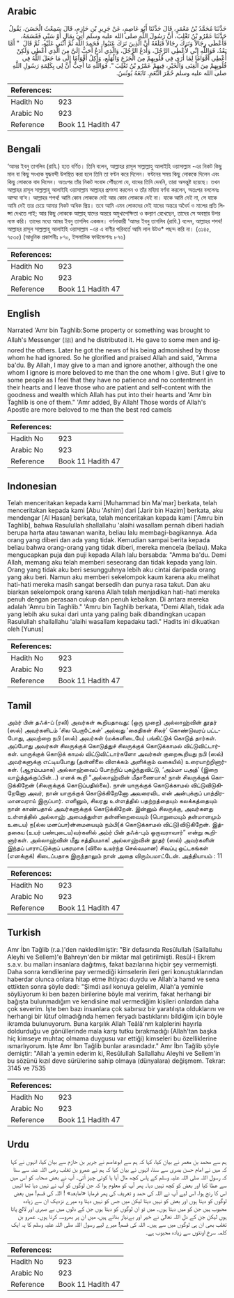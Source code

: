 ## Arabic


<div dir="rtl" lang="ar" style={{fontSize:'larger',backgroundColor:'#f8f9fa',padding:20}}>
حَدَّثَنَا مُحَمَّدُ بْنُ مَعْمَرٍ، قَالَ حَدَّثَنَا أَبُو عَاصِمٍ، عَنْ جَرِيرِ بْنِ حَازِمٍ، قَالَ سَمِعْتُ الْحَسَنَ، يَقُولُ حَدَّثَنَا عَمْرُو بْنُ تَغْلِبَ، أَنَّ رَسُولَ اللَّهِ صلى الله عليه وسلم أُتِيَ بِمَالٍ أَوْ سَبْىٍ فَقَسَمَهُ، فَأَعْطَى رِجَالاً وَتَرَكَ رِجَالاً فَبَلَغَهُ أَنَّ الَّذِينَ تَرَكَ عَتَبُوا، فَحَمِدَ اللَّهَ ثُمَّ أَثْنَى عَلَيْهِ، ثُمَّ قَالَ ‏ "‏ أَمَّا بَعْدُ، فَوَاللَّهِ إِنِّي لأُعْطِي الرَّجُلَ، وَأَدَعُ الرَّجُلَ، وَالَّذِي أَدَعُ أَحَبُّ إِلَىَّ مِنَ الَّذِي أُعْطِي وَلَكِنْ أُعْطِي أَقْوَامًا لِمَا أَرَى فِي قُلُوبِهِمْ مِنَ الْجَزَعِ وَالْهَلَعِ، وَأَكِلُ أَقْوَامًا إِلَى مَا جَعَلَ اللَّهُ فِي قُلُوبِهِمْ مِنَ الْغِنَى وَالْخَيْرِ، فِيهِمْ عَمْرُو بْنُ تَغْلِبَ ‏"‏‏.‏ فَوَاللَّهِ مَا أُحِبُّ أَنَّ لِي بِكَلِمَةِ رَسُولِ اللَّهِ صلى الله عليه وسلم حُمْرَ النَّعَمِ‏.‏ تَابَعَهُ يُونُسُ‏.‏
</div>
<div style={{backgroundColor:'#f8f9fa',padding:20, marginBottom: 10}}><table> <thead> <tr> <th>References:</th> <th></th> </tr> </thead> <tbody><tr><td>Hadith No</td><td>923</td></tr><tr><td>Arabic No</td><td>923</td></tr><tr><td>Reference</td><td>Book 11 Hadith 47</td></tr></tbody></table></div>

## Bengali


<div dir="ltr" lang="bn" style={{fontSize:'larger',backgroundColor:'#f8f9fa',padding:20}}>
‘আমর ইবনু তাগলিব (রাযি.) হতে বর্ণিত। তিনি বলেন, আল্লাহর রাসূল সাল্লাল্লাহু আলাইহি ওয়াসাল্লাম -এর নিকট কিছু মাল বা কিছু সংখ্যক যুদ্ধবন্দী উপস্থিত করা হলে তিনি তা বণ্টন করে দিলেন। বণ্টনের সময় কিছু লোককে দিলেন এবং কিছু লোককে বাদ দিলেন। অতঃপর তাঁর নিকট সংবাদ পৌঁছলো যে, যাদের তিনি দেননি, তারা অসন্তুষ্ট হয়েছে। তখন আল্লাহর রাসূল সাল্লাল্লাহু আলাইহি ওয়াসাল্লাম আল্লাহর প্রশংসা করলেন ও তাঁর মহিমা বর্ণনা করলেন, অতঃপর বললেনঃ আম্মা বা‘দ। আল্লাহর শপথ! আমি কোন লোককে দেই আর কোন লোককে দেই না। যাকে আমি দেই না, সে যাকে আমি দেই তার চেয়ে আমার নিকট অধিক প্রিয়। তবে আমি এমন লোকদের দেই যাদের অন্তরে অধৈর্য ও মালের প্রতি লিপ্সা দেখতে পাই; আর কিছু লোককে আল্লাহ্ যাদের অন্তরে অমুখাপেক্ষিতা ও কল্যাণ রেখেছেন, তাদের সে অবস্থার উপর ন্যস্ত করি। তাদের মধ্যে আমর ইবনু তাগলিব একজন। বর্ণনাকারী ‘আমর ইবনু তাগলিব (রাযি.) বলেন, আল্লাহর শপথ! আল্লাহর রাসূল সাল্লাল্লাহু আলাইহি ওয়াসাল্লাম -এর এ বাণীর পরিবর্তে আমি লাল উটও* পছন্দ করি না। (৩১৪৫, ৭৫৩৫) (আধুনিক প্রকাশনীঃ ৮৭০, ইসলামিক ফাউন্ডেশনঃ ৮৭৬)
</div>
<div style={{backgroundColor:'#f8f9fa',padding:20, marginBottom: 10}}><table> <thead> <tr> <th>References:</th> <th></th> </tr> </thead> <tbody><tr><td>Hadith No</td><td>923</td></tr><tr><td>Arabic No</td><td>923</td></tr><tr><td>Reference</td><td>Book 11 Hadith 47</td></tr></tbody></table></div>

## English


<div dir="ltr" lang="en" style={{fontSize:'larger',backgroundColor:'#f8f9fa',padding:20}}>
Narrated 'Amr bin Taghlib:Some property or something was brought to Allah's Messenger (ﷺ) and he distributed it. He gave to some men and ignored the others. Later he got the news of his being admonished by those whom he had ignored. So he glorified and praised Allah and said, "Amma ba'du. By Allah, I may give to a man and ignore another, although the one whom I ignore is more beloved to me than the one whom I give. But I give to some people as I feel that they have no patience and no contentment in their hearts and I leave those who are patient and self-content with the goodness and wealth which Allah has put into their hearts and 'Amr bin Taghlib is one of them." 'Amr added, By Allah! Those words of Allah's Apostle are more beloved to me than the best red camels
</div>
<div style={{backgroundColor:'#f8f9fa',padding:20, marginBottom: 10}}><table> <thead> <tr> <th>References:</th> <th></th> </tr> </thead> <tbody><tr><td>Hadith No</td><td>923</td></tr><tr><td>Arabic No</td><td>923</td></tr><tr><td>Reference</td><td>Book 11 Hadith 47</td></tr></tbody></table></div>

## Indonesian


<div dir="ltr" lang="id" style={{fontSize:'larger',backgroundColor:'#f8f9fa',padding:20}}>
Telah menceritakan kepada kami [Muhammad bin Ma'mar] berkata, telah menceritakan kepada kami [Abu 'Ashim] dari [Jarir bin Hazim] berkata, aku mendengar [Al Hasan] berkata, telah menceritakan kepada kami ['Amru bin Taghlib], bahwa Rasulullah shallallahu 'alaihi wasallam pernah diberi hadiah berupa harta atau tawanan wanita, beliau lalu membagi-bagikannya. Ada orang yang diberi dan ada yang tidak. Kemudian sampai berita kepada beliau bahwa orang-orang yang tidak diberi, mereka mencela (beliau). Maka mengucapkan puja dan puji kepada Allah lalu bersabda: "Amma ba'du. Demi Allah, memang aku telah memberi seseorang dan tidak kepada yang lain. Orang yang tidak aku beri sesungguhnya lebih aku cintai daripada orang yang aku beri. Namun aku memberi sekelompok kaum karena aku melihat hati-hati mereka masih sangat bersedih dan punya rasa takut. Dan aku biarkan sekelompok orang karena Allah telah menjadikan hati-hati mereka penuh dengan perasaan cukup dan penuh kebaikan. Di antara mereka adalah 'Amru bin Taghlib." 'Amru bin Taghlib berkata, "Demi Allah, tidak ada yang lebih aku sukai dari unta yang paling baik dibandingkan ucapan Rasulullah shallallahu 'alaihi wasallam kepadaku tadi." Hadits ini dikuatkan oleh [Yunus]
</div>
<div style={{backgroundColor:'#f8f9fa',padding:20, marginBottom: 10}}><table> <thead> <tr> <th>References:</th> <th></th> </tr> </thead> <tbody><tr><td>Hadith No</td><td>923</td></tr><tr><td>Arabic No</td><td>923</td></tr><tr><td>Reference</td><td>Book 11 Hadith 47</td></tr></tbody></table></div>

## Tamil


<div dir="ltr" lang="ta" style={{fontSize:'larger',backgroundColor:'#f8f9fa',padding:20}}>
அம்ர் பின் தஃக்-ப் (ரலி) அவர்கள் கூறியதாவது: (ஒரு முறை) அல்லாஹ்வின் தூதர் (ஸல்) அவர்களிடம் ‘சில பெருôட்கள்’ அல்லது ‘கைதிகள் சிலர்’ கொண்டுவரப் பட்டபோது, அவற்றை நபி (ஸல்) அவர்கள் (மக்களிடையே) பங்கிட்டுக் கொடுத் தார்கள். அப்போது அவர்கள் சிலருக்குக் கொடுத்துச் சிலருக்குக் கொடுக்காமல் விட்டுவிட்டார்கள். யாருக்குக் கொடுக் காமல் விட்டுவிட்டார்களோ அவர்கள் குறைகூறியது நபி (ஸல்) அவர்களுக்கு எட்டியபோது (தன்னிலை விளக்கம் அளிக்கும் வகையில்) உரையாற்றினார்கள். (ஆரம்பமாக) அல்லாஹ்வைப் போற்றிப் புகழ்ந்துவிட்டு, ‘அம்மா பஅத்’ (இறை வாழ்த்துக்குப்பின்...) எனக் கூறி “அல்லாஹ்வின் மீதாணையாக! நான் சிலருக்குக் கொடுக்கிறேன் (சிலருக்குக் கொடுப்பதில்லை). நான் யாருக்குக் கொடுக்காமல் விட்டுவிடுகிறேனோ அவர், நான் யாருக்குக் கொடுக்கிறேனோ அவரைவிட என் அன்புக்குப் பாத்திரமானவராய் இருப்பார். எனினும், சிலரது உள்ளத்தில் பதற்றத்தையும் கலக்கத்தையும் நான் காண்பதால் அவர்களுக்குக் கொடுக்கிறேன். இன்னும் சிலருக்கு, அவர்களது உள்ளத்தில் அல்லாஹ் அமைத்துள்ள தன்னிறைவையும் (பொறுமையும் தன்மானமும் உடைய) ந(ல்ல மனப்பா)ன்மையையும் நம்பி(க் கொடுக்காமல் விட்டு)விடுகிறேன். இத்தகைய (உயர் பண்புடைய)வர்களில் அம்ர் பின் தஃக்-பும் ஒருவராவார்” என்று கூறினார்கள். அல்லாஹ்வின் மீது சத்தியமாக! அல்லாஹ்வின் தூதர் (ஸல்) அவர்களின் இந்தப் பாராட்டுக்குப் பகரமாக (விலை உயர்ந்த செல்வமான) சிவப்பு ஒட்டகங்கள் (எனக்குக்) கிடைப்பதாக இருந்தாலும் நான் அதை விரும்பமாட்டேன். அத்தியாயம் : 11
</div>
<div style={{backgroundColor:'#f8f9fa',padding:20, marginBottom: 10}}><table> <thead> <tr> <th>References:</th> <th></th> </tr> </thead> <tbody><tr><td>Hadith No</td><td>923</td></tr><tr><td>Arabic No</td><td>923</td></tr><tr><td>Reference</td><td>Book 11 Hadith 47</td></tr></tbody></table></div>

## Turkish


<div dir="ltr" lang="tr" style={{fontSize:'larger',backgroundColor:'#f8f9fa',padding:20}}>
Amr İbn Tağlib (r.a.)'den nakledilmiştir: "Bir defasında Resûlullah (Sallallahu Aleyhi ve Sellem)'e Bahreyn'den bir miktar mal getirilmişti. Resûl-i Ekrem s.a.v. bu malları insanlara dağıtmış, fakat bazılarına hiçbir şey vermemişti. Daha sonra kendilerine pay vermediği kimselerin ileri geri konuştuklarından haberdar olunca onlara hitap etme ihtiyacı duydu ve Allah'a hamd ve sena ettikten sonra şöyle dedi: "Şimdi asıl konuya gelelim, Allah'a yeminle söylüyorum ki ben bazen birilerine böyle mal veririm, fakat herhangi bir bağışta bulunmadığım ve kendisine mal vermediğim kişileri onlardan daha çok severim. İşte ben bazı insanlara çok sabırsız bir yaratılışta olduklarını ve herhangi bir lütuf olmadığında hemen feryadı bastıklarını bildiğim için böyle ikramda bulunuyorum. Buna karşılık Allah Teâlâ'nm kalplerini hayırla doldurduğu ve gönüllerinde mala karşı tutku bırakmadığı (Allah'tan başka hiç kimseye muhtaç olmama duygusu var ettiği) kimseleri bu özelliklerine ısmarlıyorum. İşte Amr İbn Tağlib bunlar arasındadır." Amr İbn Tağlib şöyle demiştir: "Allah'a yemin ederim ki, Resûlullah Sallallahu Aleyhi ve Sellem'in bu sözünü kızıl deve sürülerine sahip olmaya (dünyalara) değişmem. Tekrar: 3145 ve 7535
</div>
<div style={{backgroundColor:'#f8f9fa',padding:20, marginBottom: 10}}><table> <thead> <tr> <th>References:</th> <th></th> </tr> </thead> <tbody><tr><td>Hadith No</td><td>923</td></tr><tr><td>Arabic No</td><td>923</td></tr><tr><td>Reference</td><td>Book 11 Hadith 47</td></tr></tbody></table></div>

## Urdu


<div dir="rtl" lang="ur" style={{fontSize:'larger',backgroundColor:'#f8f9fa',padding:20}}>
ہم سے محمد بن معمر نے بیان کیا، کہا کہ ہم سے ابوعاصم نے جریر بن حازم سے بیان کیا، انہوں نے کہا کہ میں نے امام حسن بصری سے سنا، انہوں نے بیان کیا کہ ہم نے عمرو بن تغلب رضی اللہ عنہ سے سنا کہ رسول اللہ صلی اللہ علیہ وسلم کے پاس کچھ مال آیا یا کوئی چیز آئی۔ آپ نے بعض صحابہ کو اس میں سے عطا کیا اور بعض کو کچھ نہیں دیا۔ پھر آپ کو معلوم ہوا کہ جن لوگوں کو آپ نے نہیں دیا تھا انہیں اس کا رنج ہوا، اس لیے آپ نے اللہ کی حمد و تعریف کی پھر فرمایا «امابعد» ! اللہ کی قسم! میں بعض لوگوں کو دیتا ہوں اور بعض کو نہیں دیتا لیکن میں جس کو نہیں دیتا وہ میرے نزدیک ان سے زیادہ محبوب ہیں جن کو میں دیتا ہوں۔ میں تو ان لوگوں کو دیتا ہوں جن کے دلوں میں بے صبری اور لالچ پاتا ہوں لیکن جن کے دل اللہ تعالیٰ نے خیر اور بےنیاز بنائے ہیں، میں ان پر بھروسہ کرتا ہوں۔ عمرو بن تغلب بھی ان ہی لوگوں میں سے ہیں۔ اللہ کی قسم! میرے لیے رسول اللہ صلی اللہ علیہ وسلم کا یہ ایک کلمہ سرخ اونٹوں سے زیادہ محبوب ہے۔
</div>
<div style={{backgroundColor:'#f8f9fa',padding:20, marginBottom: 10}}><table> <thead> <tr> <th>References:</th> <th></th> </tr> </thead> <tbody><tr><td>Hadith No</td><td>923</td></tr><tr><td>Arabic No</td><td>923</td></tr><tr><td>Reference</td><td>Book 11 Hadith 47</td></tr></tbody></table></div>